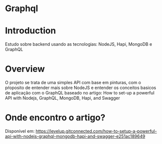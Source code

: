 # Graphql
# Introduction
Estudo sobre backend usando as tecnologias: NodeJS, Hapi, MongoDB e GraphQL

# Overview
O projeto se trata de uma simples API com base em pinturas, com o pŕoposito de entender mais sobre NodeJS e entender os conceitos basicos de aplicação com o GraphQL baseado no artigo: How to set-up a powerful API with Nodejs, GraphQL, MongoDB, Hapi, and Swagger

# Onde encontro o artigo?
Disponível em: https://levelup.gitconnected.com/how-to-setup-a-powerful-api-with-nodejs-graphql-mongodb-hapi-and-swagger-e251ac189649
